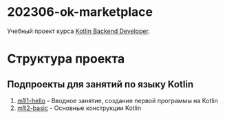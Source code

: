 # 202306-ok-marketplace

Учебный проект курса
[Kotlin Backend Developer](https://otus.ru/lessons/kotlin/?int_source=courses_catalog&int_term=programming).

# Структура проекта

## Подпроекты для занятий по языку Kotlin

1. [m1l1-hello](m1l1-quickstart) - Вводное занятие, создание первой программы на Kotlin
2. [m1l2-basic](m1l2-basic) - Основные конструкции Kotlin

